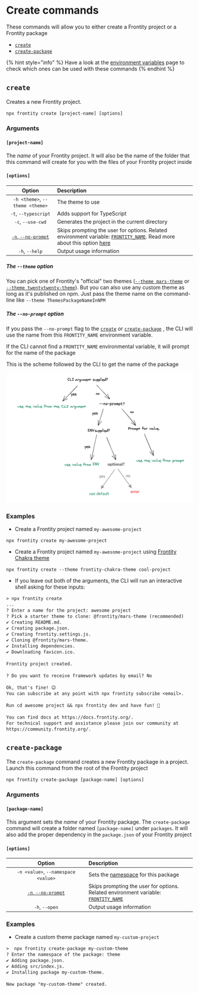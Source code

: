 # Create commands

These commands will allow you to either create a Frontity project or a Frontity package

* [`create`](create.md)
* [`create-package`](create-package.md)

{% hint style="info" %}
Have a look at the [environment variables](./environment-variables) page to check which ones can be used with these commands
{% endhint %}


## `create`

Creates a new Frontity project.

```text
npx frontity create [project-name] [options]
```

### Arguments

#### **`[project-name]`**

The _name_ of your Frontity project.
It will also be the name of the folder that this command will create for you with the files of your Frontity project inside

#### **`[options]`**

| Option | Description |
| :---: | :--- |
| `-h <theme>`, `--theme <theme>` | The theme to use |
| `-t`, `--typescript` | Adds support for TypeScript |
| `-c`, `--use-cwd` | Generates the project in the current directory |
| [`-n`, `--no-prompt`](#) | Skips prompting the user for options.  Related environment variable: [`FRONTITY_NAME`](./environment-variables#FRONTITY_NAME).  Read more about this option [here](#)|
| `-h`, `--help` | Output usage information |

##### The `--theme` option

You can pick one of Frontity's "official" two themes ([`--theme mars-theme`](https://github.com/frontity/frontity/tree/dev/packages/mars-theme) or [`--theme twentytwenty-theme`](https://github.com/frontity/frontity/tree/dev/packages/twentytwenty-theme)).
But you can also use any custom theme as long as it's published on npm.
Just pass the theme name on the command-line like `--theme ThemesPackageNameInNPM`

##### The `--no-prompt` option

If you pass the `--no-prompt` flag to the [`create`](./create) or [`create-package`](./create-package) , the CLI will use the name from this `FRONTITY_NAME` environment variable.

If the CLI cannot find a `FRONTITY_NAME` environmental variable, it will prompt for the name of the package

This is the scheme followed by the CLI to get the name of the package

![](../.gitbook/assets/cli-arguments.png)



### Examples

* Create a Frontity project named `my-awesome-project`

```text
npx frontity create my-awesome-project
```

* Create a Frontity project named `my-awesome-project` using [Frontity Chakra theme](https://www.npmjs.com/package/frontity-chakra-theme)

```text
npx frontity create --theme frontity-chakra-theme cool-project
```

* If you leave out both of the arguments, the CLI will run an interactive shell asking for these inputs:

```text
> npx frontity create
...
? Enter a name for the project: awesome project
? Pick a starter theme to clone: @frontity/mars-theme (recommended)
✔ Creating README.md.
✔ Creating package.json.
✔ Creating frontity.settings.js.
✔ Cloning @frontity/mars-theme.
✔ Installing dependencies.
✔ Downloading favicon.ico.

Frontity project created.

? Do you want to receive framework updates by email? No

Ok, that's fine! 😉
You can subscribe at any point with npx frontity subscribe <email>.

Run cd awesome project && npx frontity dev and have fun! 🎉

You can find docs at https://docs.frontity.org/.
For technical support and assistance please join our community at https://community.frontity.org/.
```

## `create-package`

The `create-package` command creates a new Frontity package in a project.
Launch this command from the root of the Frontity project

```text
npx frontity create-package [package-name] [options]
```

### Arguments

#### **`[package-name]`**

This argument sets the _name_ of your Frontity package.
The `create-package` command will create a folder named `[package-name]` under `packages`.
It will also add the proper dependency in the `package.json` of your Frontity project

#### **`[options]`**

| Option | Description |
| :---: | :--- |
| `-n <value>`, `--namespace <value>` | Sets the [namespace](https://docs.frontity.org/learning-frontity/namespaces) for this package |
| [`-n`, `--no-prompt`](#) | Skips prompting the user for options.  </br> Related environment variable: [`FRONTITY_NAME`](./environment-variables#FRONTITY_NAME)|
| `-h`, `--open` | Output usage information |

### Examples

* Create a custom theme package named `my-custom-project`

```text
>  npx frontity create-package my-custom-theme
? Enter the namespace of the package: theme
✔ Adding package.json.
✔ Adding src/index.js.
✔ Installing package my-custom-theme.

New package "my-custom-theme" created.
```